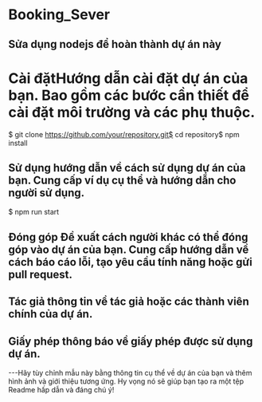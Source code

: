 # Booking_Sever
## Sửa dụng nodejs để hoàn thành dự án này
# Cài đặtHướng dẫn cài đặt dự án của bạn. Bao gồm các bước cần thiết để cài đặt môi trường và các phụ thuộc.
$ git clone https://github.com/your/repository.git$ cd repository$ npm install
## Sử dụng hướng dẫn về cách sử dụng dự án của bạn. Cung cấp ví dụ cụ thể và hướng dẫn cho người sử dụng.
$ npm run start
## Đóng góp Đề xuất cách người khác có thể đóng góp vào dự án của bạn. Cung cấp hướng dẫn về cách báo cáo lỗi, tạo yêu cầu tính năng hoặc gửi pull request.
## Tác giả thông tin về tác giả hoặc các thành viên chính của dự án.
## Giấy phép thông báo về giấy phép được sử dụng dự án.
---Hãy tùy chỉnh mẫu này bằng thông tin cụ thể về dự án của bạn và thêm hình ảnh và giới thiệu tương ứng. Hy vọng nó sẽ giúp bạn tạo ra một tệp Readme hấp dẫn và đáng chú ý!
